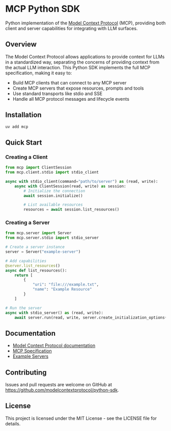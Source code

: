 # MCP Python SDK

Python implementation of the [Model Context Protocol](https://modelcontextprotocol.io) (MCP), providing both client and server capabilities for integrating with LLM surfaces.

## Overview

The Model Context Protocol allows applications to provide context for LLMs in a standardized way, separating the concerns of providing context from the actual LLM interaction. This Python SDK implements the full MCP specification, making it easy to:

- Build MCP clients that can connect to any MCP server
- Create MCP servers that expose resources, prompts and tools
- Use standard transports like stdio and SSE
- Handle all MCP protocol messages and lifecycle events

## Installation

```bash
uv add mcp
```

## Quick Start

### Creating a Client

```python
from mcp import ClientSession
from mcp.client.stdio import stdio_client

async with stdio_client(command="path/to/server") as (read, write):
    async with ClientSession(read, write) as session:
        # Initialize the connection
        await session.initialize()

        # List available resources
        resources = await session.list_resources()
```

### Creating a Server

```python
from mcp.server import Server
from mcp.server.stdio import stdio_server

# Create a server instance
server = Server("example-server")

# Add capabilities
@server.list_resources()
async def list_resources():
    return [
        {
            "uri": "file:///example.txt",
            "name": "Example Resource"
        }
    ]

# Run the server
async with stdio_server() as (read, write):
    await server.run(read, write, server.create_initialization_options())
```

## Documentation

- [Model Context Protocol documentation](https://modelcontextprotocol.io)
- [MCP Specification](https://spec.modelcontextprotocol.io)
- [Example Servers](https://github.com/modelcontextprotocol/servers)

## Contributing

Issues and pull requests are welcome on GitHub at https://github.com/modelcontextprotocol/python-sdk.

## License

This project is licensed under the MIT License - see the LICENSE file for details.
